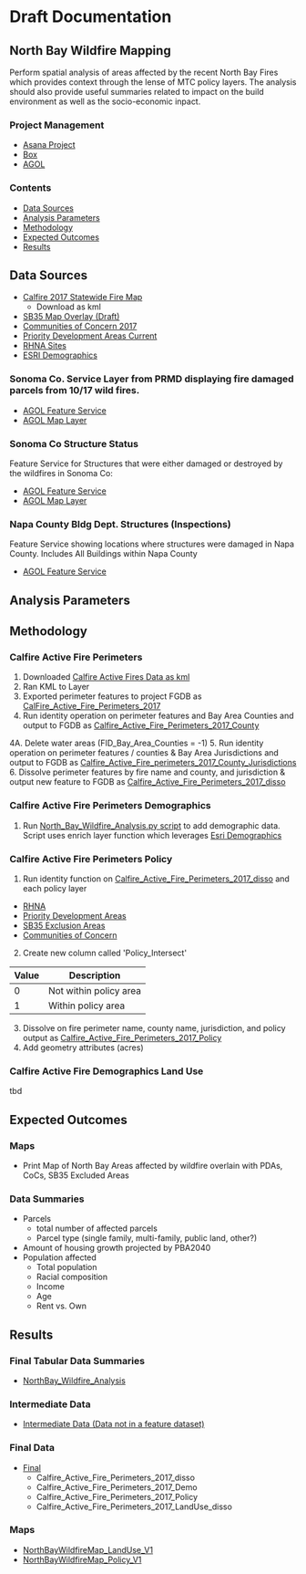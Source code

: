 # Draft Documentation

## North Bay Wildfire Mapping 

Perform spatial analysis of areas affected by the recent North Bay Fires which provides context through the lense of MTC policy layers. The analysis should also provide useful summaries related to impact on the build environment as well as the socio-economic inpact.  

### Project Management 

- [Asana Project](https://app.asana.com/0/461824428269313/461824428269323)
- [Box](https://mtcdrive.box.com/s/89urlw9t9q9mf9l2bkufk60q07twz4on)
- [AGOL](http://mtc.maps.arcgis.com/home/group.html?id=c51fa2042a1949f0b60a560eaddb7dfe&start=1#members)

### Contents 

- [Data Sources](#data-sources)
- [Analysis Parameters](#analysis-parameters)
- [Methodology](#methodology)
- [Expected Outcomes](#expected-outcomes)
- [Results](#results)

## Data Sources

- [Calfire 2017 Statewide Fire Map](https://www.google.com/maps/d/viewer?mid=1TOEFA857tOVxtewW1DH6neG1Sm0&hl=en&ll=38.875582273874265%2C-122.70712978515627&z=9)
  - Download as kml
- [SB35 Map Overlay (Draft)](http://mtc.maps.arcgis.com/home/item.html?id=db31a2a5392f479e976e39fbee80e82e)
- [Communities of Concern 2017](http://opendata.mtc.ca.gov/datasets/communities-of-concern-2017)
- [Priority Development Areas Current](http://opendata.mtc.ca.gov/datasets/priority-development-areas-current)
- [RHNA Sites](#intermediate-data)
- [ESRI Demographics](http://doc.arcgis.com/en/esri-demographics/)

### Sonoma Co. Service Layer from PRMD displaying fire damaged parcels from 10/17 wild fires.
- [AGOL Feature Service](https://services1.arcgis.com/P5Mv5GY5S66M8Z1Q/ArcGIS/rest/services/PRMD_Fire_Asssessment_2017/FeatureServer/0)
- [AGOL Map Layer](http://mtc.maps.arcgis.com/home/item.html?id=58915c0640e54dcb9723be4891bedb82)

### Sonoma Co Structure Status
Feature Service for Structures that were either damaged or destroyed by the wildfires in Sonoma Co: 
- [AGOL Feature Service](https://services1.arcgis.com/jUJYIo9tSA7EHvfZ/arcgis/rest/services/SonomaCounty_StructureStatus/FeatureServer/0)
- [AGOL Map Layer](http://mtc.maps.arcgis.com/home/item.html?id=0e426949c4334fc7ba962086bfdaf7ac)

### Napa County Bldg Dept. Structures (Inspections)
Feature Service showing locations where structures were damaged in Napa County.  Includes All Buildings within Napa County
- [AGOL Feature Service](https://services1.arcgis.com/Ko5rxt00spOfjMqj/arcgis/rest/services/Building_Inspections_Fire_2017/FeatureServer/0/)


## Analysis Parameters

## Methodology

### Calfire Active Fire Perimeters

1. Downloaded [Calfire Active Fires Data as kml](#data-sources)
2. Ran KML to Layer 
3. Exported perimeter features to project FGDB as [CalFire_Active_Fire_Perimeters_2017](#intermediate-data)
4. Run identity operation on perimeter features and Bay Area Counties and output to FGDB as [Calfire_Active_Fire_Perimeters_2017_County](#intermediate-data)

  4A. Delete water areas (FID_Bay_Area_Counties = -1) 
5. Run identity operation on perimeter features / counties & Bay Area Jurisdictions and output to FGDB as 
[Calfire_Active_Fire_perimeters_2017_County_Jurisdictions](#intermediate-data) 
6. Dissolve perimeter features by fire name and county, and jurisdiction & output new feature to FGDB as [Calfire_Active_Fire_Perimeters_2017_disso](#final-data)

### Calfire Active Fire Perimeters Demographics 

1. Run [North_Bay_Wildfire_Analysis.py script](scripts/North_Bay_Wildfire_Analysis.py) to add demographic data. Script uses enrich layer function which leverages [Esri Demographics](#data-sources)

### Calfire Active Fire Perimeters Policy 

1. Run identity function on [Calfire_Active_Fire_Perimeters_2017_disso](#final-data) and each policy layer
  - [RHNA](#intermediate-data)
  - [Priority Development Areas](#intermediate-data)
  - [SB35 Exclusion Areas](#intermediate-data)
  - [Communities of Concern](#intermediate-data)
2. Create new column called 'Policy_Intersect' 

|Value    |Description                      |
|---------|---------------------------------|
|0        |Not within policy area           |
|1        |Within policy area               |

3. Dissolve on fire perimeter name, county name, jurisdiction, and policy output as [Calfire_Active_Fire_Perimeters_2017_Policy](#final-data)
4. Add geometry attributes (acres) 

### Calfire Active Fire Demographics Land Use 

tbd


## Expected Outcomes

### Maps  

- Print Map of North Bay Areas affected by wildfire overlain with PDAs, CoCs, SB35 Excluded Areas

### Data Summaries 

- Parcels 
   - total number of affected parcels  
   - Parcel type (single family, multi-family, public land, other?)
- Amount of housing growth projected by PBA2040
- Population affected 
   - Total population 
   - Racial composition 
   - Income 
   - Age 
   - Rent vs. Own 

## Results

### Final Tabular Data Summaries

- [NorthBay_Wildfire_Analysis](https://mtcdrive.box.com/s/cc8hyrye9324gov8xb5baqa33og71etj) 

### Intermediate Data 

- [Intermediate Data (Data not in a feature dataset)](https://mtcdrive.box.com/s/hydrtfxra68t7odey4wm0qyoej70r822)

### Final Data 

- [Final](https://mtcdrive.box.com/s/hydrtfxra68t7odey4wm0qyoej70r822)
  - Calfire_Active_Fire_Perimeters_2017_disso
  - Calfire_Active_Fire_Perimeters_2017_Demo
  - Calfire_Active_Fire_Perimeters_2017_Policy
  - Calfire_Active_Fire_Perimeters_2017_LandUse_disso

### Maps 

- [NorthBayWildfireMap_LandUse_V1](https://mtcdrive.box.com/s/1yq7p3lpc7ib4j2ppo2mp7kvo4uwv3a9)
- [NorthBayWildfireMap_Policy_V1](https://mtcdrive.box.com/s/ewewbabivx0b5s72j3rr2s3dgj3yka4f)
